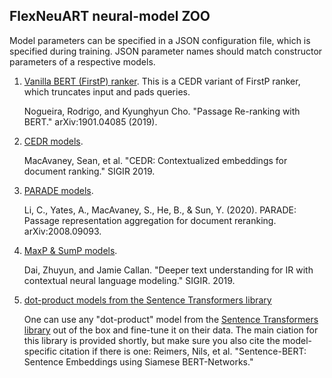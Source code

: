 ## FlexNeuART neural-model ZOO

Model parameters can be specified in a JSON configuration file, which is specified during training. 
JSON parameter names should match constructor parameters of a respective models.

1. [Vanilla BERT (FirstP) ranker](cedr/cedr_vanilla_bert.py).
   This is a CEDR variant of FirstP ranker, which truncates input and pads queries. 

    Nogueira, Rodrigo, and Kyunghyun Cho. "Passage Re-ranking with BERT." arXiv:1901.04085 (2019).

2. [CEDR models](cedr).

    MacAvaney, Sean, et al. "CEDR: Contextualized embeddings for document ranking." SIGIR 2019.


3. [PARADE models](parade).
    
    Li, C., Yates, A., MacAvaney, S., He, B., & Sun, Y. (2020). PARADE:
    Passage representation aggregation for document reranking.
    arXiv:2008.09093.

4. [MaxP & SumP models](bert_aggreg_p.py).

    Dai, Zhuyun, and Jamie Callan. "Deeper text understanding for IR with contextual neural language modeling." SIGIR. 2019.
    
5. [dot-product models from the Sentence Transformers library](biencoder/sbert.py)

   One can use any "dot-product" model from the [Sentence Transformers library](https://www.sbert.net/) out of the box and fine-tune it on their  data. The main ciation for this library is provided shortly, but make sure you also cite the model-specific citation if there is one: Reimers, Nils, et al. "Sentence-BERT: Sentence Embeddings using Siamese BERT-Networks." 
